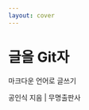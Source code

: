 ```yaml
---
layout: cover
---
```


<link
    rel="stylesheet"
    type="text/css"
    href="./public/css/cover.css"
/>

<div class="box blank face">
    <div>
        <div
            style="
                background-image:
                    url('./public/assets/images/cover.jpg');
            ">
        </div>
        <div></div>
    </div>
    <div class="content">
        <h1 class="title">글을 Git자</h1>
        <p>마크다운 언어로 글쓰기</p>
        <p class="author">공인식 지음 | 무명출판사</p>
    </div>
</div>